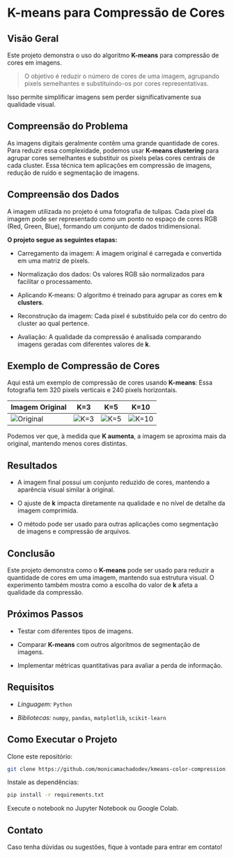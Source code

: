 # K-means para Compressão de Cores

## Visão Geral

Este projeto demonstra o uso do algoritmo **K-means** para compressão de cores em imagens. 
> O objetivo é reduzir o número de cores de uma imagem, agrupando pixels semelhantes e substituindo-os por cores representativas.

Isso permite simplificar imagens sem perder significativamente sua qualidade visual.

## Compreensão do Problema

As imagens digitais geralmente contêm uma grande quantidade de cores. Para reduzir essa complexidade, podemos usar **K-means clustering** para agrupar cores semelhantes e substituir os pixels pelas cores centrais de cada cluster. Essa técnica tem aplicações em compressão de imagens, redução de ruído e segmentação de imagens.

## Compreensão dos Dados

A imagem utilizada no projeto é uma fotografia de tulipas. Cada pixel da imagem pode ser representado como um ponto no espaço de cores RGB (Red, Green, Blue), formando um conjunto de dados tridimensional.

**O projeto segue as seguintes etapas:**

- Carregamento da imagem: A imagem original é carregada e convertida em uma matriz de pixels.

- Normalização dos dados: Os valores RGB são normalizados para facilitar o processamento.

- Aplicando K-means: O algoritmo é treinado para agrupar as cores em **k clusters**.

- Reconstrução da imagem: Cada pixel é substituído pela cor do centro do cluster ao qual pertence.

- Avaliação: A qualidade da compressão é analisada comparando imagens geradas com diferentes valores de **k**.

## Exemplo de Compressão de Cores

Aqui está um exemplo de compressão de cores usando **K-means**: Essa fotografia tem 320 pixels verticais e 240 pixels horizontais.

| Imagem Original | K=3 | K=5 | K=10 |
|---|---|---|---|
| ![Original](images/tulipa.jpg) | ![K=3](images/tulipa_k3.jpg) | ![K=5](images/tulipa_k5.jpg) | ![K=10](images/tulipa_k10.jpg) |

Podemos ver que, à medida que **K aumenta**, a imagem se aproxima mais da original, mantendo menos cores distintas.

## Resultados

- A imagem final possui um conjunto reduzido de cores, mantendo a aparência visual similar à original.

- O ajuste de **k** impacta diretamente na qualidade e no nível de detalhe da imagem comprimida.

- O método pode ser usado para outras aplicações como segmentação de imagens e compressão de arquivos.

## Conclusão

Este projeto demonstra como o **K-means** pode ser usado para reduzir a quantidade de cores em uma imagem, mantendo sua estrutura visual. O experimento também mostra como a escolha do valor de **k** afeta a qualidade da compressão.

##  Próximos Passos

- Testar com diferentes tipos de imagens.

- Comparar **K-means** com outros algoritmos de segmentação de imagens.

- Implementar métricas quantitativas para avaliar a perda de informação.

## Requisitos

- *Linguagem:* `Python`

- *Bibliotecas:* `numpy`, `pandas`, `matplotlib`, `scikit-learn`

## Como Executar o Projeto

Clone este repositório:
```bash
git clone https://github.com/monicamachadodev/kmeans-color-compression.git
```
Instale as dependências:
```bash
pip install -r requirements.txt
```
Execute o notebook no Jupyter Notebook ou Google Colab.

##  Contato

Caso tenha dúvidas ou sugestões, fique à vontade para entrar em contato!

